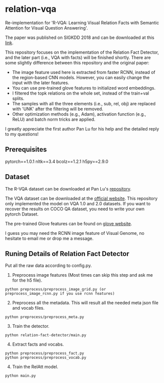 # relation-vqa
Re-implementation for 'R-VQA: Learning Visual Relation Facts with Semantic Attention for Visual Question Answering'.

The paper was published on SIGKDD 2018 and can be downloaded at this [link](http://www.kdd.org/kdd2018/accepted-papers/view/r-vqa-learning-visual-relation-facts-with-semantic-attention-for-visual-que).

This repository focuses on the implementation of the Relation Fact Detector, and the later part (i.e., VQA with facts) will be finished shortly.
There are some slightly difference between this repository and the original paper:
* The image feature used here is extracted from faster RCNN, instead of the region-based CNN models. However, you can easily change the input 
with the later features.
* You can use pre-trained glove features to initialized word embeddings.
* I filtered the topk relations on the whole set, instead of the train+val splits.
* The samples with all the three elements (i.e., sub, rel, obj) are replaced with 'UNK' after the filtering will be removed.
* Other optimization methods (e.g., Adam), activation function (e.g., ReLU) and batch norm tricks are applied.

I greatly appreciate the first author Pan Lu for his help and the detailed reply to my questions!

## Prerequisites
pytorch==1.0.1  nltk==3.4  bcolz==1.2.1  h5py==2.9.0

## Dataset
The R-VQA dataset can be downloaded at Pan Lu's [repository](https://github.com/lupantech/rvqa). 

The VQA dataset can be downloaded at the 
[official website](https://visualqa.org/download.html). This repository only implemented the model on VQA 1.0 and 2.0 datasets. If you want to 
recover the results on COCO QA dataset, you need to write your own pytorch Dataset.

The pre-trained Glove features can be found on [glove website](https://nlp.stanford.edu/projects/glove/).

I guess you may need the RCNN image feature of Visual Genome, no hesitate to email me or drop me a message.

## Runing Details of Relation Fact Detector
Put all the raw data according to config.py.

1. Preprocess image features (Most times can skip this step and ask me for the h5 file).
```
python preprocess/preprocess_image_grid.py (or preprocess_image_rcnn.py if you use rcnn features)
```
2. Preprocess all the metadata. This will result all the needed meta json file and vocab files.
```
python preprocess/preprocess_meta.py
```
3. Train the detector.
```
python relation-fact-detector/main.py
```
4. Extract facts and vocabs.
```
python preprocess/preprocess_fact.py
python preprocess/preprocess_vocab.py
```
4. Train the RelAtt model.
```
python main.py
```


